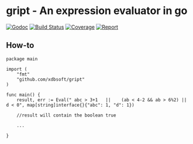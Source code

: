 # gript - An expression evaluator in go

[![Godoc](https://godoc.org/github.com/xdbsoft/gript?status.png)](https://godoc.org/github.com/xdbsoft/gript)
[![Build Status](https://travis-ci.org/xdbsoft/gript.svg?branch=master)](https://travis-ci.org/xdbsoft/gript)
[![Coverage](http://gocover.io/_badge/github.com/xdbsoft/gript)](http://gocover.io/_badge/github.com/xdbsoft/gript)
[![Report](https://goreportcard.com/badge/github.com/xdbsoft/gript)](https://goreportcard.com/report/github.com/xdbsoft/gript)

## How-to

	package main

	import (
        "fmt"
		"github.com/xdbsoft/gript"
	)
		
	func main() {
        result, err := Eval(" abc > 3+1   ||	(ab < 4-2 && ab > 6%2) || d < 0", map[string]interface{}{"abc": 1, "d": 1})

        //result will contain the boolean true

        ...

	}
